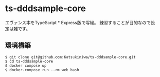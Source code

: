 # ts-dddsample-core

エヴァンス本をTypeScript * Express版で写経。
練習することが目的なので設定は雑です。

## 環境構築

```
$ git clone git@github.com:Katsukiniwa/ts-dddsample-core.git
$ cd ts-dddsample-core
$ docker compose up
$ docker-compose run --rm web bash
```
